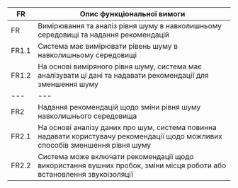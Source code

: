| FR | Опис функціональної вимоги |
| --- | --- |
| FR | Вимірювання та аналіз рівня шуму в навколишньому середовищі та надання рекомендацій |
| FR1.1 | Система має вимірювати рівень шуму в навколишньому середовищі |
| FR1.2 | На основі виміряного рівня шуму, система має аналізувати ці дані та надавати рекомендації для зменшення шуму |
| --- | --- |
| FR2 | Надання рекомендацій щодо зміни рівня шуму навколишнього середовища |
| FR2.1 | На основі аналізу даних про шум, система повинна надавати користувачу рекомендації щодо можливих способів зменшення рівня шуму |
| FR2.2 | Система може включати рекомендації щодо використання вушних пробок, зміни місця роботи або встановлення звукоізоляції |




